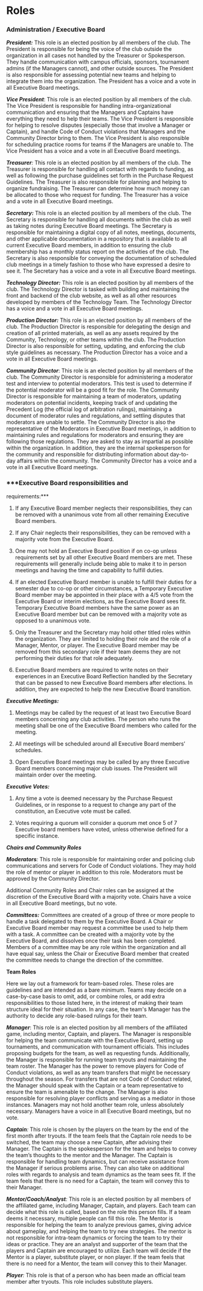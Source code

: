 # **Roles**

### **Administration / Executive Board**

***President:*** This role is an elected
position by all members of the club. The President is responsible for
being the voice of the club outside the organization in all cases not
handled by the Treasurer or Spokesperson. They handle communication with
campus officials, sponsors, tournament admins (if the Managers cannot),
and other outside sources. The President is also responsible for
assessing potential new teams and helping to integrate them into the
organization. The President has a voice and a vote in all Executive
Board meetings.

***Vice President***: This role is an
elected position by all members of the club. The Vice President is
responsible for handling intra-organizational communication and ensuring
that the Managers and Captains have everything they need to help their
teams. The Vice President is responsible for helping to resolve disputes
(especially those that involve a Manager or Captain), and handle Code of
Conduct violations that Managers and the Community Director bring to
them. The Vice President is also responsible for scheduling practice
rooms for teams if the Managers are unable to. The Vice President has a
voice and a vote in all Executive Board meetings.

***Treasurer**:* This role is an elected
position by all members of the club. The Treasurer is responsible for
handling all contact with regards to funding, as well as following the 
purchase guidelines set forth in the Purchase Request Guidelines. The
Treasurer is also responsible for planning and helping to organize
fundraising. The Treasurer can determine how much money can be allocated
to those who request for funding. The Treasurer has a voice and a vote
in all Executive Board meetings.

***Secretary:*** This role is an elected
position by all members of the club. The Secretary is responsible for
handling all documents within the club as well as taking notes during
Executive Board meetings. The Secretary is responsible for maintaining a
digital copy of all notes, meetings, documents, and other applicable
documentation in a repository that is available to all current Executive
Board members, in addition to ensuring the club membership has a monthly
status report on the activities of the club. The Secretary is also
responsible for conveying the documentation of scheduled club meetings
in a timely fashion to those who have expressed a desire to see it. The
Secretary has a voice and a vote in all Executive Board meetings.

***Technology Director:*** This role is an elected
position by all members of the club. The Technology Director is tasked with
building and maintaining the front and backend of the club website, as well
as all other resources developed by members of the Technology Team. The 
Technology Director has a voice and a vote in all Executive Board meetings.

***Production Director:*** This role is an elected
position by all members of the club. The Production Director is responsible
for delegating the design and creation of all printed materials, as well
as any assets required by the Community, Technology, or other teams within
the club. The Production Director is also responsible for setting, updating, 
and enforcing the club style guidelines as necessary. The Production Director
has a voice and a vote in all Executive Board meetings.

***Community Director***: This role is an
elected position by all members of the club. The Community Director is
responsible for administering a moderator test and interview to
potential moderators. This test is used to determine if the potential
moderator will be a good fit for the role. The Community Director is
responsible for maintaining a team of moderators, updating moderators on
potential incidents, keeping track of and updating the Precedent Log
(the official log of arbitration rulings), maintaining a document of
moderator rules and regulations, and settling disputes that moderators
are unable to settle. The Community Director is also the representative
of the Moderators in Executive Board meetings, in addition to
maintaining rules and regulations for moderators and ensuring they are
following those regulations. They are asked to stay as impartial as
possible within the organization. In addition, they are the internal
spokesperson for the community and responsible for distributing
information about day-to-day affairs within the community. The Community
Director has a voice and a vote in all Executive Board meetings.

### ***Executive Board responsibilities and
requirements:***

1.  If any Executive Board member neglects their responsibilities,
    they can be removed with a unanimous vote from all other remaining
    Executive Board members.

2.  If any Chair neglects their responsibilities, they can be removed
    with a majority vote from the Executive Board.

3.  One may not hold an Executive Board position if on co-op unless
    requirements set by all other Executive Board members are met.
    These requirements will generally include being able to make it to
    in person meetings and having the time and capability to fulfill
    duties.

4.  If an elected Executive Board member is unable to fulfill their
    duties for a semester due to co-op or other circumstances, a
    Temporary Executive Board member may be appointed in their place
    with a 4/5 vote from the Executive Board or interim elections, as
    the Executive Board sees fit. Temporary Executive Board members
    have the same power as an Executive Board member but can be
    removed with a majority vote as opposed to a unanimous vote.

5.  Only the Treasurer and the Secretary may hold other titled roles
    within the organization. They are limited to holding their role
    and the role of a Manager, Mentor, or player. The Executive Board
    member may be removed from this secondary role if their team deems
    they are not performing their duties for that role adequately.

6.  Executive Board members are required to write notes on their
    experiences in an Executive Board Reflection handled by the
    Secretary that can be passed to new Executive Board members after
    elections. In addition, they are expected to help the new
    Executive Board transition.

***Executive Meetings:***

1.  Meetings may be called by the request of at least two Executive
    Board members concerning any club activities. The person who runs
    the meeting shall be one of the Executive Board members who called
    for the meeting.

2.  All meetings will be scheduled around all Executive Board members’
    schedules.

3.  Open Executive Board meetings may be called by any three Executive
    Board members concerning major club issues. The President will
    maintain order over the meeting.
    
***Executive Votes:***

1.  Any time a vote is deemed necessary by the Purchase Request Guidelines,
    or in response to a request to change any part of the constitution, an
    Executive vote must be called.
    
2.  Votes requiring a quorum will consider a quorum met once 5 of 7 Executive
    board members have voted, unless otherwise defined for a specific instance.

***Chairs and Community Roles***

***Moderators**:* This role is
responsible for maintaining order and policing club communications and
servers for Code of Conduct violations. They may hold the role of mentor
or player in addition to this role. Moderators must be approved by the
Community Director.

Additional Community Roles and Chair roles can be assigned at the
discretion of the Executive Board with a majority vote. Chairs have a
voice in all Executive Board meetings, but no vote.

***Committees:*** Committees are created
of a group of three or more people to handle a task delegated to them by
the Executive Board. A Chair or Executive Board member may request a
committee be used to help them with a task. A committee can be created
with a majority vote by the Executive Board, and dissolves once their
task has been completed. Members of a committee may be any role within
the organization and all have equal say, unless the Chair or Executive
Board member that created the committee needs to change the direction of
the committee.

**Team Roles**

Here we lay out a framework for team-based roles. These roles are
guidelines and are intended as a bare minimum. Teams may decide on a
case-by-case basis to omit, add, or combine roles, or add extra
responsibilities to those listed here, in the interest of making their
team structure ideal for their situation. In any case, the team's
Manager has the authority to decide any role-based rulings for their
team.

***Manager***: This role is an elected
position by all members of the affiliated game, including mentor,
Captain, and players. The Manager is responsible for helping the team
communicate with the Executive Board, setting up tournaments, and
communication with tournament officials. This includes proposing budgets
for the team, as well as requesting funds. Additionally, the Manager is
responsible for running team tryouts and maintaining the team roster.
The Manager has the power to remove players for Code of Conduct
violations, as well as any team transfers that might be necessary
throughout the season. For transfers that are not Code of Conduct
related, the Manager should speak with the Captain or a team
representative to ensure the team is amenable to the change. The Manager
is also responsible for resolving player conflicts and serving as a
mediator in those instances. Managers may not hold another team role,
unless absolutely necessary. Managers have a voice in all Executive
Board meetings, but no vote.

***Captain**:* This role is chosen by the
players on the team by the end of the first month after tryouts. If the
team feels that the Captain role needs to be switched, the team may
choose a new Captain, after advising their Manager. The Captain is the
spokesperson for the team and helps to convey the team’s thoughts to the
mentor and the Manager. The Captain is responsible for handling team
dynamics, but can receive assistance from the Manager if serious
problems arise. They can also take on additional roles with regards to
analysis and team dynamics as the team sees fit. If the team feels that
there is no need for a Captain, the team will convey this to their
Manager.

***Mentor/Coach/Analyst**:* This role is
an elected position by all members of the affiliated game, including
Manager, Captain, and players. Each team can decide what this role is
called, based on the role this person fills. If a team deems it
necessary, multiple people can fill this role. The Mentor is responsible
for helping the team to analyze previous games, giving advice about
gameplay, and helping the team to try new strategies. The mentor is not
responsible for intra-team dynamics or forcing the team to try their
ideas or practice. They are an analyst and supporter of the team that
the players and Captain are encouraged to utilize. Each team will decide
if the Mentor is a player, substitute player, or non player. If the team
feels that there is no need for a Mentor, the team will convey this to
their Manager.

***Player**:* This role is that of a
person who has been made an official team member after tryouts. This
role includes substitute players.
